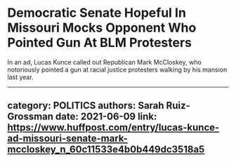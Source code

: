 # Democratic Senate Hopeful In Missouri Mocks Opponent Who Pointed Gun At BLM Protesters

In an ad, Lucas Kunce called out Republican Mark McCloskey, who notoriously pointed a gun at racial justice protesters walking by his mansion last year.

---
category: POLITICS
authors: Sarah Ruiz-Grossman
date: 2021-06-09
link: https://www.huffpost.com/entry/lucas-kunce-ad-missouri-senate-mark-mccloskey_n_60c11533e4b0b449dc3518a5
---
